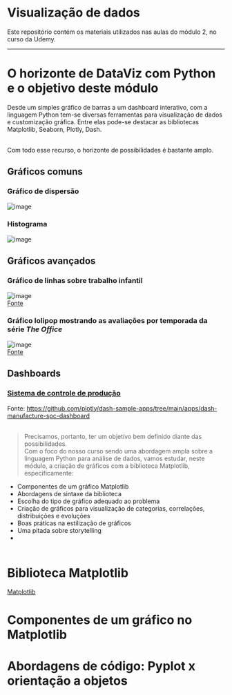 # **Visualização de dados**
Este repositório contém os materiais utilizados nas aulas do módulo 2, no curso da Udemy.
***

# **O horizonte de DataViz com Python e o objetivo deste módulo**

Desde um simples gráfico de barras a um dashboard interativo, com a linguagem Python tem-se diversas ferramentas para visualização de dados e customização gráfica. Entre elas pode-se destacar as bibliotecas Matplotlib, Seaborn, Plotly, Dash.
<br><br>

Com todo esse recurso, o horizonte de possibilidades é bastante amplo. 
<br>

## **Gráficos comuns**

### Gráfico de dispersão
![image](https://github.com/lucas-mdsena/python_udemy_module_3/assets/93884007/6df57e1e-d100-4da7-8a2b-28b802092961)
<br>
### Histograma
![image](https://github.com/lucas-mdsena/python_udemy_module_3/assets/93884007/19f057eb-9c29-474e-b32f-bf6cd0683b1c)

## **Gráficos avançados**

### Gráfico de linhas sobre trabalho infantil
![image](https://github.com/lucas-mdsena/python_udemy_module_3/assets/93884007/d2258955-fc8c-4272-b0db-d9ebf6769a3f)<br>
[Fonte](https://python-graph-gallery.com/web-lineplots-and-area-chart-the-economist/)
<br>
### Gráfico lolipop mostrando as avaliações por temporada da série *The Office*
![image](https://github.com/lucas-mdsena/python_udemy_module_3/assets/93884007/3dc60a74-a7bf-4872-807a-78f7188abf4d)<br>
[Fonte](https://python-graph-gallery.com/web-lollipop-plot-with-python-the-office/)
<br>

## **Dashboards**
### [Sistema de controle de produção](https://dash.gallery/dash-manufacture-spc-dashboard/)
Fonte: https://github.com/plotly/dash-sample-apps/tree/main/apps/dash-manufacture-spc-dashboard
<br><br>

> Precisamos, portanto, ter um objetivo bem definido diante das possibilidades.<br>
Com o foco do nosso curso sendo uma abordagem ampla sobre a linguagem Python para análise de dados, vamos estudar, neste módulo, a criação de gráficos com a biblioteca Matplotlib, especificamente:
- Componentes de um gráfico Matplotlib
- Abordagens de sintaxe da biblioteca
- Escolha do tipo de gráfico adequado ao problema
- Criação de gráficos para visualização de categorias, correlações, distribuições e evoluções
- Boas práticas na estilização de gráficos
- Uma pitada sobre storytelling
- <br><br>

# **Biblioteca Matplotlib**
[Matplotlib](https://matplotlib.org/)

# **Componentes de um gráfico no Matplotlib**

# **Abordagens de código: Pyplot x orientação a objetos**
